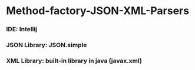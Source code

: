 # Method-factory-JSON-XML-Parsers

### IDE: Intellij
### JSON Library: JSON.simple
### XML Library: built-in library in java (javax.xml)

